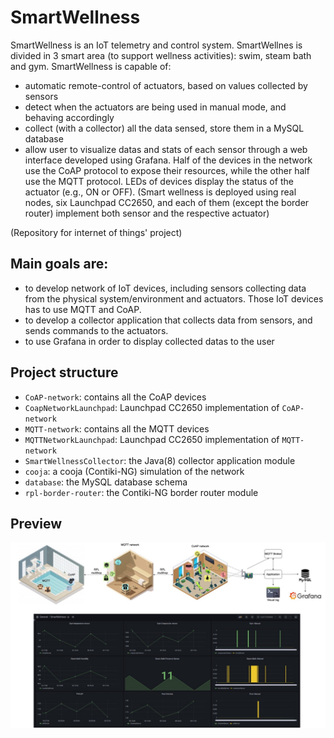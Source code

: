 # SmartWellness
SmartWellness is an IoT telemetry and control system. SmartWellnes is divided in 3 smart area (to support wellness activities): swim, steam bath and gym. 
SmartWellness is capable of:
- automatic remote-control of actuators, based on values collected by sensors
- detect when the actuators are being used in manual mode, and behaving accordingly
- collect (with a collector) all the data sensed, store them in a MySQL database
- allow user to visualize datas and stats of each sensor through a web interface developed using Grafana.
Half of the devices in the network use the CoAP protocol to expose their resources, while the other half use the MQTT protocol.
LEDs of devices display the status of the actuator (e.g., ON or OFF).
(Smart wellness is deployed using real nodes, six Launchpad CC2650, and each of them (except the border router) implement both sensor and the respective actuator)

(Repository for internet of things' project)

## Main goals are:
- to develop network of IoT devices, including sensors collecting data from the physical system/environment and actuators. Those IoT devices has to use MQTT and CoAP. 
- to develop a collector application that collects data from sensors, and sends commands to the actuators.
- to use Grafana in order to display collected datas to the user

## Project structure
 - `CoAP-network`: contains all the CoAP devices
 - `CoapNetworkLaunchpad`:  Launchpad CC2650 implementation of `CoAP-network`
 - `MQTT-network`: contains all the MQTT devices
 - `MQTTNetworkLaunchpad`:  Launchpad CC2650 implementation of `MQTT-network`
 - `SmartWellnessCollector`: the Java(8) collector application module
 - `cooja`: a cooja (Contiki-NG) simulation of the network
 - `database`: the MySQL database schema
 - `rpl-border-router`: the Contiki-NG border router module

## Preview
<p align="center">
  <img src="preview.png" alt="preview" width="700px"/> 
</p>
